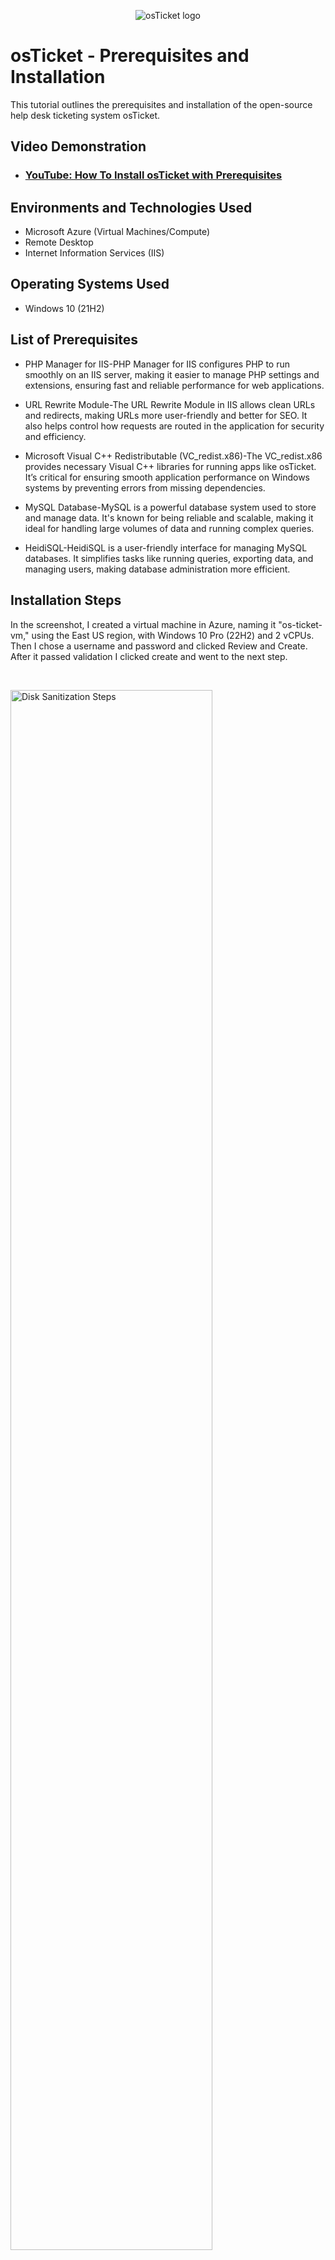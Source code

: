 <p align="center">
<img src="https://i.imgur.com/Clzj7Xs.png" alt="osTicket logo"/>
</p>

<h1>osTicket - Prerequisites and Installation</h1>
This tutorial outlines the prerequisites and installation of the open-source help desk ticketing system osTicket.<br />


<h2>Video Demonstration</h2>

- ### [YouTube: How To Install osTicket with Prerequisites](https://www.youtube.com)

<h2>Environments and Technologies Used</h2>

- Microsoft Azure (Virtual Machines/Compute)
- Remote Desktop
- Internet Information Services (IIS)

<h2>Operating Systems Used </h2>

- Windows 10</b> (21H2)

<h2>List of Prerequisites</h2>

- PHP Manager for IIS-PHP Manager for IIS configures PHP to run smoothly on an IIS server, making it easier to manage PHP settings and extensions, ensuring fast and reliable performance for web applications.
- URL Rewrite Module-The URL Rewrite Module in IIS allows clean URLs and redirects, making URLs more user-friendly and better for SEO. It also helps control how requests are routed in the application for security and efficiency.
  
- Microsoft Visual C++ Redistributable (VC_redist.x86)-The VC_redist.x86 provides necessary Visual C++ libraries for running apps like osTicket. It’s critical for ensuring smooth application performance on Windows systems by preventing errors from missing dependencies.
- MySQL Database-MySQL is a powerful database system used to store and manage data. It's known for being reliable and scalable, making it ideal for handling large volumes of data and running complex queries.
- HeidiSQL-HeidiSQL is a user-friendly interface for managing MySQL databases. It simplifies tasks like running queries, exporting data, and managing users, making database administration more efficient.


<h2>Installation Steps</h2>


<p>

</p>
<p>
In the screenshot, I created a virtual machine in Azure, naming it "os-ticket-vm," using the East US region, with Windows 10 Pro (22H2) and 2 vCPUs. Then I chose a username and password and clicked Review and Create. After it passed validation I clicked create and went to the next step.
</p>
<br />

<p>
<img src="https://i.imgur.com/HRwXn0l.png)" height="80%" width="80%" alt="Disk Sanitization Steps"/>
</p>
<p>

  After setting up the Windows 10 VM in Azure, log in using your credentials. It’s recommended to create a Notepad file and save a copy of all credentials, as there will be several. Inside the VM, open Microsoft Edge and download the osTicket-Installation-Files.zip. Extract the files, and you should see the following.
  
 <img src="https://i.imgur.com/L2KjS5v.png" height="80%" width="80%" alt="Disk Sanitization Steps"/> 
 
  Next, we need to enable Internet Information Services (IIS). Start by searching for "Control Panel" in the search bar at the bottom of the screen. Click on Uninstall a Program, then select Turn Windows features on or off. In the window that appears, check the box for Internet Information Services (IIS). Additionally, under World Wide Web Services -> Application Development Features, make sure to enable CGI.

  <img src="https://i.imgur.com/7fg6q8S.png IIS" height="80%" width="80%" alt="Disk Sanitization Steps"/>

  
   <img src="https://i.imgur.com/QCCascY.png Enable CGI" height="80%" width="80%" alt="Disk Sanitization Steps"/>
   
   After completing the previous steps, proceed with installing the PHP Manager for IIS. Open the installation file and accept all the default settings by clicking OK. Repeat the process for the rewrite module by running the rewrite_amd64 file, again accepting the default options.
   
  <img src="https://i.imgur.com/L2KjS5v.png" height="80%" width="80%" alt="Disk Sanitization Steps"/>
  
  
   <img src="https://i.imgur.com/xT8w8JQ.png" height="80%" width="80%" alt="Disk Sanitization Steps"/>

  Next, install the Microsoft Visual C++ Redistributable, accepting all default settings. Then proceed to install MySQL, choosing the **Standard Configuration** option. For simplicity in this lab, set both the username and password to "root". In a real-world scenario, you would use a stronger, more secure password.

 
 <img src="https://i.imgur.com/qq3YMw9.png" height="80%" width="80%" alt="Disk Sanitization Steps"/> 

Now, open Internet Information Services (IIS) by typing "IIS" in the search bar, then selecting Run as administrator. In IIS, click on PHP Manager, then choose Register new PHP version. Browse to C:\PHP\php-cgi.exe and select it to complete the registration.

 <img src="https://i.imgur.com/Tym4If9.png" height="80%" width="80%" alt="Disk Sanitization Steps"/> 

 To reload IIS and apply the new PHP version, click Restart on the right-hand side of the IIS window. This ensures the updated PHP configuration is properly loaded.

 <img src="https://i.imgur.com/O89AQk3.png" height="80%" width="80%" alt="Disk Sanitization Steps"/> 

 Extract the **osTicket** zip file, then move the extracted **upload** folder to **C:\inetpub\wwwroot**. Once moved, rename the folder to **osTicket** (make sure the name is exact).

 <img src="https://i.imgur.com/vKt3xLp.png" height="80%" width="80%" alt="Disk Sanitization Steps"/> 
 <img src="https://i.imgur.com/X6WXZ2p.png" height="80%" width="80%" alt="Disk Sanitization Steps"/> 

 Reload IIS once more. In the left-hand pane, navigate to Sites and click the arrow to expand until you find osTicket. Then, in the right-hand pane, click Browse. You should now see the following.

 <img src="https://i.imgur.com/pI2c0qL.png" height="80%" width="80%" alt="Disk Sanitization Steps"/> 
  
  <img src="https://i.imgur.com/yEN48h2.png" height="80%" width="80%" alt="Disk Sanitization Steps"/> 

 To enable the necessary extensions, navigate to the **osTicket** folder in the left-hand pane and select **PHP Manager** in the center pane. From there, click **Enable or disable an extension** and activate **php_imap.dll**, **php_intl.dll**, and **php_opcache.dll**. After enabling these, refresh the osTicket webpage, and you should see the updated version.

 <img src="https://i.imgur.com/By8Nreb.png" height="80%" width="80%" alt="Disk Sanitization Steps"/> 

 To proceed, rename **C:\inetpub\wwwroot\osTicket\include\ost-sampleconfig.php** to **C:\inetpub\wwwroot\osTicket\include\ost-config.php**. After that, adjust the file’s permissions by following these steps:

1. Right-click the file and select **Properties**.
2. Go to the **Security** tab and click on **Advanced**.
3. Disable inheritance by selecting **Disable inheritance** (choose the option to remove inherited permissions).
4. Click **Add**, then select **Choose a principal**.
5. In the box, type **everyone**, click **Check names**, and press **OK**.
6. Ensure **Full control** is selected, then apply the changes by clicking **OK**.

 <img src="https://i.imgur.com/ZHRtLxm.jpeg" height="80%" width="80%" alt="Disk Sanitization Steps"/> 

 Return to the osTicket setup in your browser and click **Continue**. Fill in your desired login credentials for the helpdesk system. Keep in mind that the MySQL database name must be **osTicket**, and the username and password should both be set to **root** for simplicity in this setup. 

Before proceeding, go back to the extracted osTicket folder and install **HeidiSQL**. Accept all default installation settings. When prompted to create a new session, click **New** and log into the SQL database using the **root** username and password. Once logged in, right-click **Unnamed** and select **Create new -> Database**, ensuring you name the database **osTicket** exactly.

 <img src="https://i.imgur.com/V8K72aq.jpeg" height="80%" width="80%" alt="Disk Sanitization Steps"/> 
  <img src="https://i.imgur.com/ObBKK1A.jpeg" height="80%" width="80%" alt="Disk Sanitization Steps"/>

  
 

  
 




  
 
 

 


</p>
<br />

<p>
<img src="https://i.imgur.com/DJmEXEB.png" height="80%" width="80%" alt="Disk Sanitization Steps"/>
</p>
<p>
Lorem ipsum dolor sit amet, consectetur adipiscing elit, sed do eiusmod tempor incididunt ut labore et dolore magna aliqua. Ut enim ad minim veniam, quis nostrud exercitation ullamco laboris nisi ut aliquip ex ea commodo consequat. Duis aute irure dolor in reprehenderit in voluptate velit esse cillum dolore eu fugiat nulla pariatur.</p>
<br />
